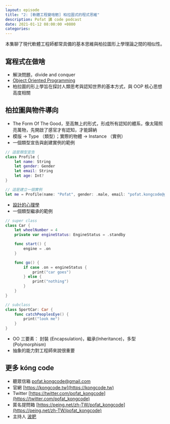 ```yaml
---
layout: episode
title: "2: [軟體工程變啥魍] 柏拉圖式的程式思維"
description: Pofat 講 code podcast
date: 2021-01-12 08:00:00 +0800
categories: 
---
```


本集聊了現代軟體工程師都常具備的基本思維與柏拉圖形上學理論之間的相似性。

## 寫程式在做啥

* 解決問題，divide and conquer
* [Object Oriented Programming](https://zh.wikipedia.org/wiki/面向对象程序设计)
* 柏拉圖的形上學旨在探討人類思考與認知世界的基本方式，與 OOP 核心思想高度相關

## 柏拉圖與物件導向

* The Form Of The Good，至高無上的形式，形成所有認知的體系，像太陽照亮萬物，先開啟了感官才有認知，才能歸納 
* 模版 -> Type （類型）；實際的物體 -> Instance （實例）
* 一個類型宣告與創建實例的範例

```swift
// 這是類型宣告
class Profile {
    let name: String
    let gender: Gender
    let email: String
    let age: Int?
}

// 這是建立一個實例
let me = Profile(name: "Pofat", gender: .male, email: "pofat.kongcode@gmail.com", age: nil)
``` 
* [設計的心理學](https://www.books.com.tw/products/0010643797)
* 一個類型繼承的範例

```swift
// super class
class Car {
    let wheelNumber = 4
    private var engineStatus: EngineStatus = .standby

    func start() {
        engine = .on
    }

    func go() {
        if case .on = engineStatus {
            print("car goes")
        } else {
            print("nothing")
        }
    }
}

// subclass
class SportCar: Car {
    func catchPeoplesEye() {
        print("look me")
    }
}
```

* OO 三要素： 封裝 (Encapsulation)，繼承(Inheritance)，多型(Polymorphism)
* 抽象的能力對工程師來說很重要

## 更多 kóng code

* 聽眾信箱 [pofat.kongcode@gmail.com](mailto:pofat.kongcode@gmail.com)
* 官網 [https://kongcode.tw](https://kongcode.tw)
* Twitter [https://twitter.com/pofat_kongcode](https://twitter.com/pofat_kongcode)
* 匿名提問箱 [https://peing.net/zh-TW/pofat_kongcode](https://peing.net/zh-TW/pofat_kongcode)
* 主持人 [波肥](https://twitter.com/PofatTseng)